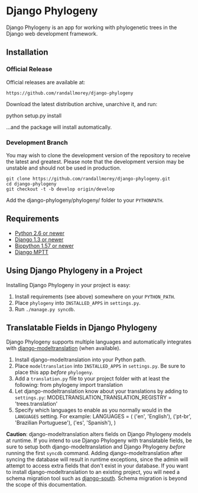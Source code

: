 # Django Phylogeny

Django Phylogeny is an app for working with phylogenetic trees in the Django web
development framework.


## Installation

### Official Release

Official releases are available at:
	
	https://github.com/randallmorey/django-phylogeny

Download the latest distribution archive, unarchive it, and run:

   python setup.py install

...and the package will install automatically.

### Development Branch

You may wish to clone the development version of the repository to receive the latest and greatest.  Please note that the development version may be unstable and should not be used in production.

	git clone https://github.com/randallmorey/django-phylogeny.git
	cd django-phylogeny
	git checkout -t -b develop origin/develop

Add the django-phylogeny/phylogeny/ folder to your `PYTHONPATH`.


## Requirements

* [Python 2.6 or newer](http://www.python.org/)
* [Django 1.3 or newer](http://www.djangoproject.com/)
* [Biopython 1.57 or newer](http://biopython.org/wiki/Biopython)
* [Django MPTT](https://github.com/django-mptt/django-mptt/)


## Using Django Phylogeny in a Project

Installing Django Phylogeny in your project is easy:

1. Install requirements (see above) somewhere on your `PYTHON_PATH`.
2. Place `phylogeny` into `INSTALLED_APPS` in `settings.py`.
3. Run `./manage.py syncdb`.


## Translatable Fields in Django Phylogeny

Django Phylogeny supports multiple languages and automatically integrates with [django-modeltranslation](http://code.google.com/p/django-modeltranslation/) (when available).

1. Install django-modeltranslation into your Python path.
2. Place `modeltranslation` into `INSTALLED_APPS` in `settings.py`.  Be sure to place this app _before_ `phylogeny`.
3. Add a `translation.py` file to your project folder with at least the following:
	from phylogeny import translation
4. Let django-modeltranslation know about your translations by adding to `settings.py`:
	MODELTRANSLATION_TRANSLATION_REGISTRY = 'trees.translation'
5. Specify which languages to enable as you normally would in the `LANGUAGES` setting.  For example:
	LANGUAGES = (
		('en', 'English'),
		('pt-br', 'Brazilian Portuguese'),
		('es', 'Spanish'),
	)

**Caution**:  django-modeltranslation alters fields on Django Phylogeny models at runtime.  If you intend to use Django Phylogeny with translatable fields, be sure to setup both django-modeltranslation and Django Phylogeny _before_ running the first `syncdb` command.  Adding django-modeltranslation after syncing the database will result in runtime exceptions, since the admin will attempt to access extra fields that don't exist in your database.  If you want to install django-modeltranslation to an existing project, you will need a schema migration tool such as [django-south](http://south.aeracode.org/docs/).  Schema migration is beyond the scope of this documentation.
